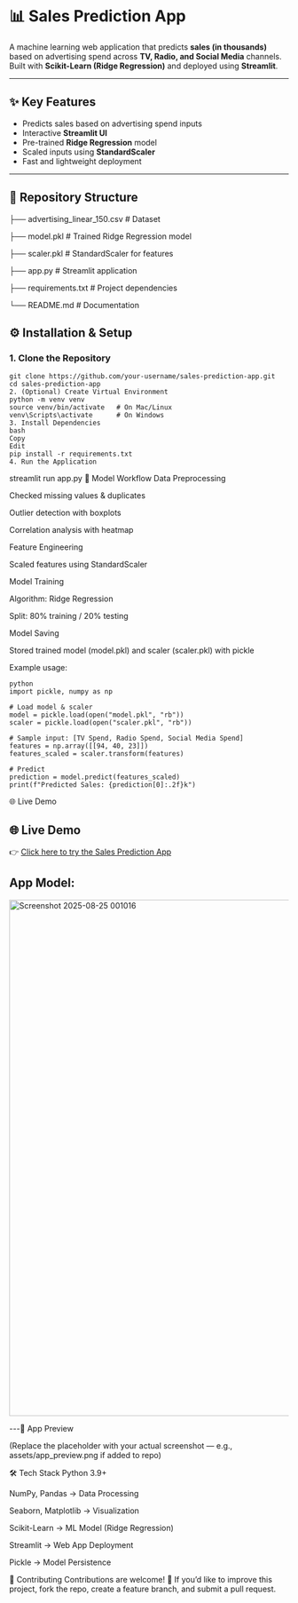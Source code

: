 # 📊 Sales Prediction App

A machine learning web application that predicts **sales (in thousands)** based on advertising spend across **TV, Radio, and Social Media** channels.  
Built with **Scikit-Learn (Ridge Regression)** and deployed using **Streamlit**.

---

## ✨ Key Features
- Predicts sales based on advertising spend inputs
- Interactive **Streamlit UI**
- Pre-trained **Ridge Regression** model
- Scaled inputs using **StandardScaler**
- Fast and lightweight deployment

---

## 📂 Repository Structure


├── advertising_linear_150.csv # Dataset


├── model.pkl # Trained Ridge Regression model


├── scaler.pkl # StandardScaler for features


├── app.py # Streamlit application


├── requirements.txt # Project dependencies


└── README.md # Documentation



## ⚙️ Installation & Setup

### 1. Clone the Repository

```
git clone https://github.com/your-username/sales-prediction-app.git
cd sales-prediction-app
2. (Optional) Create Virtual Environment 
python -m venv venv
source venv/bin/activate   # On Mac/Linux
venv\Scripts\activate      # On Windows
3. Install Dependencies
bash
Copy
Edit
pip install -r requirements.txt
4. Run the Application
```

streamlit run app.py
🧠 Model Workflow
Data Preprocessing

Checked missing values & duplicates

Outlier detection with boxplots

Correlation analysis with heatmap

Feature Engineering

Scaled features using StandardScaler

Model Training

Algorithm: Ridge Regression

Split: 80% training / 20% testing

Model Saving

Stored trained model (model.pkl) and scaler (scaler.pkl) with pickle

Example usage:
```
python
import pickle, numpy as np

# Load model & scaler
model = pickle.load(open("model.pkl", "rb"))
scaler = pickle.load(open("scaler.pkl", "rb"))

# Sample input: [TV Spend, Radio Spend, Social Media Spend]
features = np.array([[94, 40, 23]])
features_scaled = scaler.transform(features)

# Predict
prediction = model.predict(features_scaled)
print(f"Predicted Sales: {prediction[0]:.2f}k")

```
🌐 Live Demo
## 🌐 Live Demo

👉 [Click here to try the Sales Prediction App](https://salesprediction12.streamlit.app/)


 ## App Model:

 
 <img width="1916" height="930" alt="Screenshot 2025-08-25 001016" src="https://github.com/user-attachments/assets/113d3003-8749-4672-9b6e-f2a6a380a145" />


---📸 App Preview

(Replace the placeholder with your actual screenshot — e.g., assets/app_preview.png if added to repo)

🛠️ Tech Stack
Python 3.9+

NumPy, Pandas → Data Processing

Seaborn, Matplotlib → Visualization

Scikit-Learn → ML Model (Ridge Regression)

Streamlit → Web App Deployment

Pickle → Model Persistence

🤝 Contributing
Contributions are welcome! 🚀
If you’d like to improve this project, fork the repo, create a feature branch, and submit a pull request.
